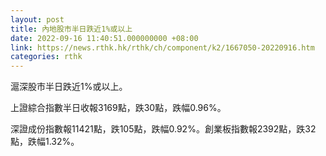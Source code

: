 ```yaml
---
layout: post
title: 內地股市半日跌近1%或以上
date: 2022-09-16 11:40:51.000000000 +08:00
link: https://news.rthk.hk/rthk/ch/component/k2/1667050-20220916.htm
categories: rthk
---
```


滬深股市半日跌近1%或以上。

上證綜合指數半日收報3169點，跌30點，跌幅0.96%。

深證成份指數報11421點，跌105點，跌幅0.92%。創業板指數報2392點，跌32點，跌幅1.32%。
